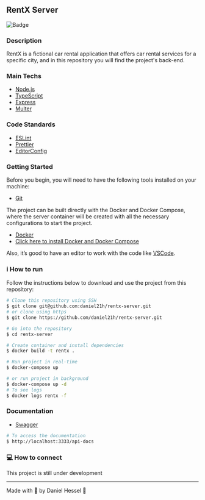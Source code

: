 ## RentX Server
![Badge](https://img.shields.io/static/v1?label=DH&message=DOSOMETHINGGREAT&color=0070f3&style=<0070f3>&logo=rocket)

### Description

RentX is a fictional car rental application that offers car rental services for a specific city, and in this repository you will find the project's back-end.

### Main Techs

- [Node.js](https://nodejs.org/en/)
- [TypeScript](https://www.typescriptlang.org/)
- [Express](https://expressjs.com/pt-br/)
- [Multer](https://www.npmjs.com/package/multer)

### Code Standards

- [ESLint](https://eslint.org/)
- [Prettier](https://prettier.io/)
- [EditorConfig](https://editorconfig.org/)

### Getting Started

Before you begin, you will need to have the following tools installed on your machine:
- [Git](https://git-scm.com)


The project can be built directly with the Docker and Docker Compose, where the server container will be created with all the necessary configurations to start the project.
- [Docker](https://www.docker.com/)
- [Click here to install Docker and Docker Compose](https://www.notion.so/Docker-e-Docker-Compose-16771f2ceefe4a05a8c29df4ca49e97a)

Also, it’s good to have an editor to work with the code like [VSCode](https://code.visualstudio.com/).

### :information_source: How to run

Follow the instructions below to download and use the project from this repository:

```bash
# Clone this repository using SSH
$ git clone git@github.com:daniel21h/rentx-server.git
# or clone using https
$ git clone https://github.com/daniel21h/rentx-server.git

# Go into the repository
$ cd rentx-server

# Create container and install dependencies
$ docker build -t rentx .

# Run project in real-time
$ docker-compose up

# or run project in background
$ docker-compose up -d
# To see logs
$ docker logs rentx -f
```

### Documentation

- [Swagger](https://swagger.io/)

```bash
# To access the documentation
$ http://localhost:3333/api-docs
```

### :computer: How to connect

This project is still under development

---

Made with :blue_heart: by Daniel Hessel :wave:
